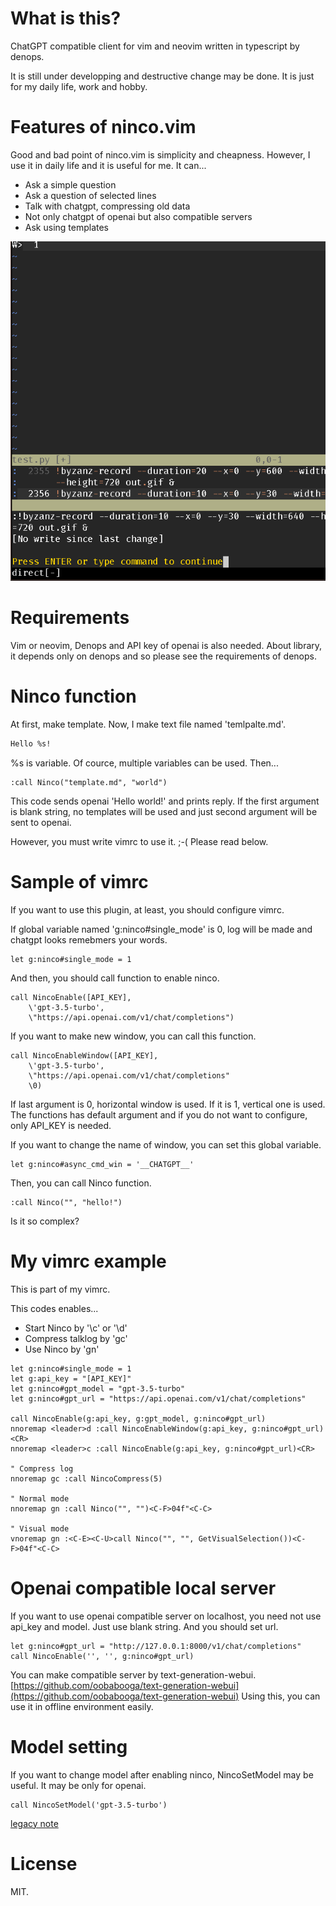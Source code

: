 # What is this?
ChatGPT compatible client for vim and neovim written in typescript by denops.

It is still under developping and destructive change may be done.
It is just for my daily life, work and hobby.

# Features of ninco.vim
Good and bad point of ninco.vim is simplicity and cheapness.
However, I use it in daily life and it is useful for me. It can...

- Ask a simple question
- Ask a question of selected lines
- Talk with chatgpt, compressing old data
- Not only chatgpt of openai but also compatible servers
- Ask using templates

![](sample.gif)

# Requirements
Vim or neovim, Denops and API key of openai is also needed.
About library, it depends only on denops and so please see the requirements of denops.

# Ninco function
At first, make template. Now, I make text file named 'temlpalte.md'.

```markdown
Hello %s!
```
%s is variable. Of cource, multiple variables can be used.
Then...

```vim
:call Ninco("template.md", "world")
```

This code sends openai 'Hello world!' and prints reply.
If the first argument is blank string, no templates will be used and
just second argument will be sent to openai.

However, you must write vimrc to use it. ;-(
Please read below.
# Sample of vimrc
If you want to use this plugin, at least, you should configure vimrc.

If global variable named 'g:ninco#single_mode' is 0, log will be made and chatgpt looks remebmers your words.
```vim
let g:ninco#single_mode = 1
```

And then, you should call function to enable ninco.
```vim
call NincoEnable([API_KEY],
    \'gpt-3.5-turbo',
    \"https://api.openai.com/v1/chat/completions")
```

If you want to make new window, you can call this function.
```vim
call NincoEnableWindow([API_KEY],
    \'gpt-3.5-turbo',
    \"https://api.openai.com/v1/chat/completions"
    \0)
```
If last argument is 0, horizontal window is used. If it is 1, vertical one is used.
The functions has default argument and if you do not want to configure,
only API_KEY is needed.


If you want to change the name of window, you can set this global variable.
```vim
let g:ninco#async_cmd_win = '__CHATGPT__'
```

Then, you can call Ninco function.

```vim
:call Ninco("", "hello!")
```

Is it so complex?
# My vimrc example
This is part of my vimrc.

This codes enables...
- Start Ninco by '\\c' or '\\d'
- Compress talklog by 'gc'
- Use Ninco by 'gn'

```
let g:ninco#single_mode = 1
let g:api_key = "[API_KEY]"
let g:ninco#gpt_model = "gpt-3.5-turbo"
let g:ninco#gpt_url = "https://api.openai.com/v1/chat/completions"

call NincoEnable(g:api_key, g:gpt_model, g:ninco#gpt_url)
nnoremap <leader>d :call NincoEnableWindow(g:api_key, g:ninco#gpt_url)<CR>
nnoremap <leader>c :call NincoEnable(g:api_key, g:ninco#gpt_url)<CR>

" Compress log
nnoremap gc :call NincoCompress(5)

" Normal mode
nnoremap gn :call Ninco("", "")<C-F>04f"<C-C>

" Visual mode
vnoremap gn :<C-E><C-U>call Ninco("", "", GetVisualSelection())<C-F>04f"<C-C>
```

# Openai compatible local server
If you want to use openai compatible server on localhost,
you need not use api_key and model. Just use blank string.
And you should set url.
```
let g:ninco#gpt_url = "http://127.0.0.1:8000/v1/chat/completions"
call NincoEnable('', '', g:ninco#gpt_url)
```

You can make compatible server by text-generation-webui.
[https://github.com/oobabooga/text-generation-webui](https://github.com/oobabooga/text-generation-webui)
Using this, you can use it in offline environment easily.

# Model setting
If you want to change model after enabling ninco, NincoSetModel may be useful.
It may be only for openai.

```vim
call NincoSetModel('gpt-3.5-turbo')
```

[legacy note](legacy_note.md)
# License
MIT.
